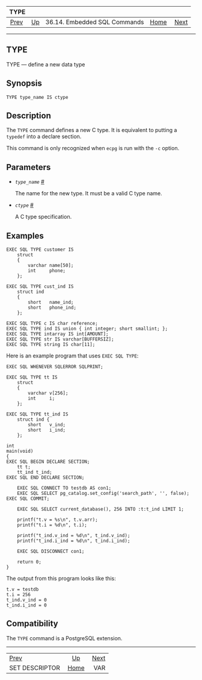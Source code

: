 <!--?xml version="1.0" encoding="UTF-8" standalone="no"?-->

|                          TYPE                          |                                                             |                              |                                                       |                                  |
| :----------------------------------------------------: | :---------------------------------------------------------- | :--------------------------: | ----------------------------------------------------: | -------------------------------: |
| [Prev](ecpg-sql-set-descriptor.html "SET DESCRIPTOR")  | [Up](ecpg-sql-commands.html "36.14. Embedded SQL Commands") | 36.14. Embedded SQL Commands | [Home](index.html "PostgreSQL 17devel Documentation") |  [Next](ecpg-sql-var.html "VAR") |

***

## TYPE

TYPE — define a new data type

## Synopsis

    TYPE type_name IS ctype

## Description

The `TYPE` command defines a new C type. It is equivalent to putting a `typedef` into a declare section.

This command is only recognized when `ecpg` is run with the `-c` option.

## Parameters

*   *`type_name`* [#](#ECPG-SQL-TYPE-TYPE-NAME)

    The name for the new type. It must be a valid C type name.

*   *`ctype`* [#](#ECPG-SQL-TYPE-CTYPE)

    A C type specification.

## Examples

    EXEC SQL TYPE customer IS
        struct
        {
            varchar name[50];
            int     phone;
        };

    EXEC SQL TYPE cust_ind IS
        struct ind
        {
            short   name_ind;
            short   phone_ind;
        };

    EXEC SQL TYPE c IS char reference;
    EXEC SQL TYPE ind IS union { int integer; short smallint; };
    EXEC SQL TYPE intarray IS int[AMOUNT];
    EXEC SQL TYPE str IS varchar[BUFFERSIZ];
    EXEC SQL TYPE string IS char[11];

Here is an example program that uses `EXEC SQL TYPE`:

    EXEC SQL WHENEVER SQLERROR SQLPRINT;

    EXEC SQL TYPE tt IS
        struct
        {
            varchar v[256];
            int     i;
        };

    EXEC SQL TYPE tt_ind IS
        struct ind {
            short   v_ind;
            short   i_ind;
        };

    int
    main(void)
    {
    EXEC SQL BEGIN DECLARE SECTION;
        tt t;
        tt_ind t_ind;
    EXEC SQL END DECLARE SECTION;

        EXEC SQL CONNECT TO testdb AS con1;
        EXEC SQL SELECT pg_catalog.set_config('search_path', '', false); EXEC SQL COMMIT;

        EXEC SQL SELECT current_database(), 256 INTO :t:t_ind LIMIT 1;

        printf("t.v = %s\n", t.v.arr);
        printf("t.i = %d\n", t.i);

        printf("t_ind.v_ind = %d\n", t_ind.v_ind);
        printf("t_ind.i_ind = %d\n", t_ind.i_ind);

        EXEC SQL DISCONNECT con1;

        return 0;
    }

The output from this program looks like this:

    t.v = testdb
    t.i = 256
    t_ind.v_ind = 0
    t_ind.i_ind = 0

## Compatibility

The `TYPE` command is a PostgreSQL extension.

***

|                                                        |                                                             |                                  |
| :----------------------------------------------------- | :---------------------------------------------------------: | -------------------------------: |
| [Prev](ecpg-sql-set-descriptor.html "SET DESCRIPTOR")  | [Up](ecpg-sql-commands.html "36.14. Embedded SQL Commands") |  [Next](ecpg-sql-var.html "VAR") |
| SET DESCRIPTOR                                         |    [Home](index.html "PostgreSQL 17devel Documentation")    |                              VAR |
